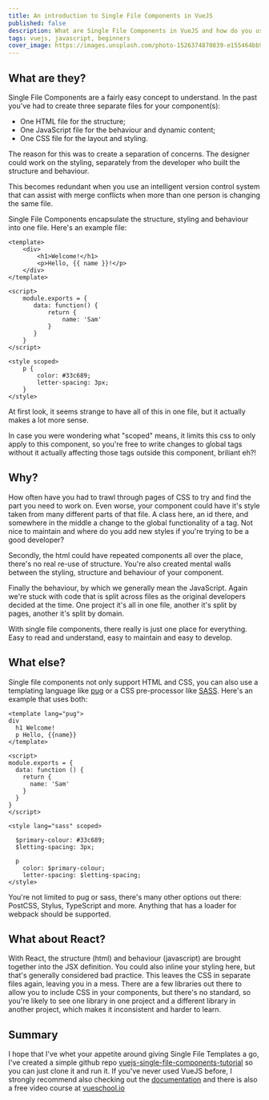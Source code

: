 ```yaml
---
title: An introduction to Single File Components in VueJS
published: false
description: What are Single File Components in VueJS and how do you use them? This article will give you an introduction with some examples and why you should be using them
tags: vuejs, javascript, beginners
cover_image: https://images.unsplash.com/photo-1526374870839-e155464bb9b2?ixlib=rb-0.3.5&ixid=eyJhcHBfaWQiOjEyMDd9&s=a34afeffc0b1dc2552ba82d61ea37204&auto=format&fit=crop&w=750
---
```


## What are they?

Single File Components are a fairly easy concept to understand.  In the past you've had to create three separate files for your component(s):

- One HTML file for the structure;
- One JavaScript file for the behaviour and dynamic content;
- One CSS file for the layout and styling.

The reason for this was to create a separation of concerns.  The designer could work on the styling, separately from the developer who built the structure and behaviour.  

This becomes redundant when you use an intelligent version control system that can assist with merge conflicts when more than one person is changing the same file.

Single File Components encapsulate the structure, styling and behaviour into one file.  Here's an example file:

```vue
<template>
    <div>
        <h1>Welcome!</h1>
        <p>Hello, {{ name }}!</p>
    </div>
</template>

<script>
    module.exports = {
       data: function() {
           return {
               name: 'Sam'
           }
       }
    }
</script>

<style scoped>
    p {
        color: #33c689;
        letter-spacing: 3px;
    }
</style>
```


At first look, it seems strange to have all of this in one file, but it actually makes a lot more sense.

In case you were wondering what "scoped" means, it limits this css to only apply to this component, so you're free to write changes to global tags without it actually affecting those tags outside this component, briliant eh?!

## Why?

How often have you had to trawl through pages of CSS to try and find the part you need to work on.  Even worse, your component could have it's style taken from many different parts of that file.  A class here, an id there, and somewhere in the middle a change to the global functionality of a tag.  Not nice to maintain and where do you add new styles if you're trying to be a good developer?

Secondly, the html could have repeated components all over the place, there's no real re-use of structure.  You're also created mental walls between the styling, structure and behaviour of your component.

Finally the behaviour, by which we generally mean the JavaScript.  Again we're stuck with code that is split across files as the original developers decided at the time.  One project it's all in one file, another it's split by pages, another it's split by domain.  

With single file components, there really is just one place for everything.  Easy to read and understand, easy to maintain and easy to develop.

## What else?

Single file components not only support HTML and CSS, you can also use a templating language like [pug](https://pugjs.org) or a CSS pre-processor like [SASS](https://sass-lang.com/).  Here's an example that uses both:

```vue
<template lang="pug">
div
  h1 Welcome!
  p Hello, {{name}}
</template>

<script>
module.exports = {
  data: function () {
    return {
      name: 'Sam'
    }
  }
}
</script>

<style lang="sass" scoped>

  $primary-colour: #33c689;
  $letting-spacing: 3px;

  p
    color: $primary-colour;
    letter-spacing: $letting-spacing;
</style>

```

You're not limited to pug or sass, there's many other options out there: PostCSS, Stylus, TypeScript and more.  Anything that has a loader for webpack should be supported.

## What about React?

With React, the structure (html) and behaviour (javascript) are brought together into the JSX definition.  You could also inline your styling here, but that's generally considered bad practice.  This leaves the CSS in separate files again, leaving you in a mess.  There are a few libraries out there to allow you to include CSS in your components, but there's no standard, so you're likely to see one library in one project and a different library in another project, which makes it inconsistent and harder to learn.

## Summary

I hope that I've whet your appetite around giving Single File Templates a go, I've created a simple github repo [vuejs-single-file-components-tutorial](https://github.com/sambenskin/vuejs-single-file-components-tutorial) so you can just clone it and run it.  If you've never used VueJS before, I strongly recommend also checking out the [documentation](https://vuejs.org/v2/guide) and there is also a free video course at [vueschool.io](https://vueschool.io/)

